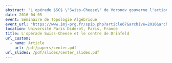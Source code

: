 ```yaml
---
abstract: "L'opérade $SC$ \"Swiss-Cheese\" de Voronov gouverne l'action d'une algèbre $D\_2$ sur une algèbre $D\_1$, où $D\_n$ est l'opérade des petits $n$-disques. Dans cet exposé, j'expliquerai comment obtenir une opérade faiblement équivalente au groupoïde fondamental de $SC$ : un premier modèle en groupoïdes qui fait intervenir le centre de Drinfeld des catégories monoïdales, et un second modèle rationel qui utilise un associateur de Drinfeld. On comparera ce second modèle à l'opérade déduite de l'homologie $H(SC)$, la différence étant expliquée par la non-formalité de $SC$."
date: 2016-04-05
event: Séminaire de Topologie Algébrique
event_url: "https://www.imj-prg.fr/spip.php?article67&archive=2016&archive=2015"
location: Université Paris Diderot, Paris, France
title: L'opérade Swiss-Cheese et le centre de Drinfeld
url_custom:
  - name: Article
    url: /pdf/papers/center.pdf
url_slides: /pdf/slides/center_slides.pdf
---
```

